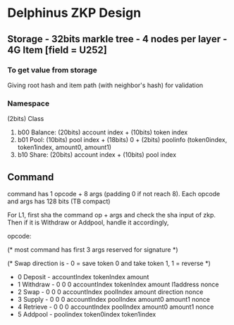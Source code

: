 # Delphinus ZKP Design

## Storage - 32bits markle tree - 4 nodes per layer - 4G Item [field = U252]

### To get value from storage

Giving root hash and item path (with neighbor's hash) for validation

### Namespace
(2bits) Class

1. b00 Balance: (20bits) account index + (10bits) token index
2. b01 Pool: (10bits) pool index + (18bits) 0 + (2bits) poolinfo (token0index, token1index, amount0, amount1)
3. b10 Share: (20bits) account index + (10bits) pool index


## Command
command has 1 opcode + 8 args (padding 0 if not reach 8).
Each opcode and args has 128 bits (TB compact)

For L1, first sha the command op + args and check the sha input of zkp.
Then if it is Withdraw or Addpool, handle it accordingly, 

opcode:

(* most command has first 3 args reserved for signature *)

(* Swap direction is - 0 = save token 0 and take token 1, 1 = reverse *)

* 0 Deposit  - accountIndex tokenIndex amount
* 1 Withdraw - 0 0 0 accountIndex tokenIndex amount l1address nonce
* 2 Swap     - 0 0 0 accountIndex poolIndex amount direction nonce
* 3 Supply   - 0 0 0 accountIndex poolIndex amount0 amount1 nonce
* 4 Retrieve - 0 0 0 accountIndex poolIndex amount0 amount1 nonce
* 5 Addpool  - poolindex token0index token1index